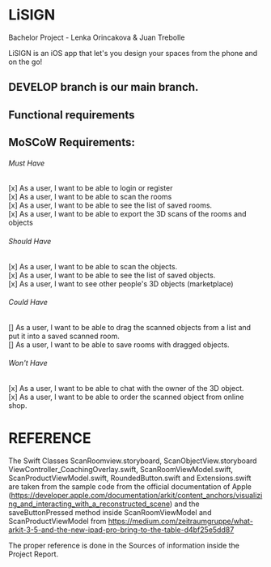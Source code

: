 # LiSIGN

Bachelor Project - Lenka Orincakova & Juan Trebolle

LiSIGN is an iOS app that let's you design your spaces from the phone and on the go!

## DEVELOP branch is our main branch.
## Functional requirements
## MoSCoW Requirements:

###### Must Have ######
[x] As a user, I want to be able to login or register<br/>
[x] As a user, I want to be able to scan the rooms<br/>
[x] As a user, I want to be able to see the list of saved rooms.<br/>
[x] As a user, I want to be able to export the 3D scans of the rooms and objects<br/>

###### Should Have ######
[x] As a user, I want to be able to scan the objects.<br/>
[x] As a user, I want to be able to see the list of saved objects.<br/>
[x] As a user, I want to see other people's 3D objects (marketplace)<br/>

###### Could Have ######
[] As a user, I want to be able to drag the scanned objects from a list and put it
into a saved scanned room.<br/>
[] As a user, I want to be able to save rooms with dragged objects.<br/>


###### Won't Have ######
[x] As a user, I want to be able to chat with the owner of the 3D object.<br/>
[x] As a user, I want to be able to order the scanned object from online shop.<br/>


# REFERENCE
The Swift Classes ScanRoomview.storyboard, ScanObjectView.storyboard ViewController_CoachingOverlay.swift, ScanRoomViewModel.swift, ScanProductViewModel.swift, RoundedButton.swift and Extensions.swift are taken from the sample code from the official documentation of Apple (https://developer.apple.com/documentation/arkit/content_anchors/visualizing_and_interacting_with_a_reconstructed_scene) and the saveButtonPressed method inside ScanRoomViewModel and ScanProductViewModel from https://medium.com/zeitraumgruppe/what-arkit-3-5-and-the-new-ipad-pro-bring-to-the-table-d4bf25e5dd87

The proper reference is done in the Sources of information inside the Project Report.
